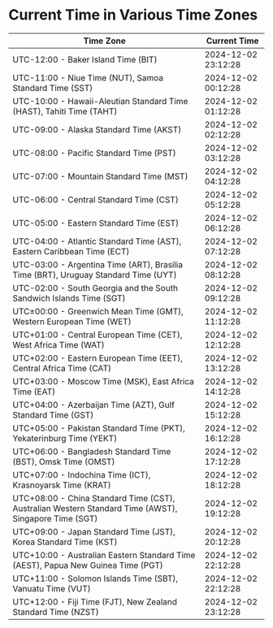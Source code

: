 # Current Time in Various Time Zones

| Time Zone | Current Time |
|-----------|--------------|
| UTC-12:00 - Baker Island Time (BIT) | 2024-12-02 23:12:28 |
| UTC-11:00 - Niue Time (NUT), Samoa Standard Time (SST) | 2024-12-02 00:12:28 |
| UTC-10:00 - Hawaii-Aleutian Standard Time (HAST), Tahiti Time (TAHT) | 2024-12-02 01:12:28 |
| UTC-09:00 - Alaska Standard Time (AKST) | 2024-12-02 02:12:28 |
| UTC-08:00 - Pacific Standard Time (PST) | 2024-12-02 03:12:28 |
| UTC-07:00 - Mountain Standard Time (MST) | 2024-12-02 04:12:28 |
| UTC-06:00 - Central Standard Time (CST) | 2024-12-02 05:12:28 |
| UTC-05:00 - Eastern Standard Time (EST) | 2024-12-02 06:12:28 |
| UTC-04:00 - Atlantic Standard Time (AST), Eastern Caribbean Time (ECT) | 2024-12-02 07:12:28 |
| UTC-03:00 - Argentina Time (ART), Brasília Time (BRT), Uruguay Standard Time (UYT) | 2024-12-02 08:12:28 |
| UTC-02:00 - South Georgia and the South Sandwich Islands Time (SGT) | 2024-12-02 09:12:28 |
| UTC±00:00 - Greenwich Mean Time (GMT), Western European Time (WET) | 2024-12-02 11:12:28 |
| UTC+01:00 - Central European Time (CET), West Africa Time (WAT) | 2024-12-02 12:12:28 |
| UTC+02:00 - Eastern European Time (EET), Central Africa Time (CAT) | 2024-12-02 13:12:28 |
| UTC+03:00 - Moscow Time (MSK), East Africa Time (EAT) | 2024-12-02 14:12:28 |
| UTC+04:00 - Azerbaijan Time (AZT), Gulf Standard Time (GST) | 2024-12-02 15:12:28 |
| UTC+05:00 - Pakistan Standard Time (PKT), Yekaterinburg Time (YEKT) | 2024-12-02 16:12:28 |
| UTC+06:00 - Bangladesh Standard Time (BST), Omsk Time (OMST) | 2024-12-02 17:12:28 |
| UTC+07:00 - Indochina Time (ICT), Krasnoyarsk Time (KRAT) | 2024-12-02 18:12:28 |
| UTC+08:00 - China Standard Time (CST), Australian Western Standard Time (AWST), Singapore Time (SGT) | 2024-12-02 19:12:28 |
| UTC+09:00 - Japan Standard Time (JST), Korea Standard Time (KST) | 2024-12-02 20:12:28 |
| UTC+10:00 - Australian Eastern Standard Time (AEST), Papua New Guinea Time (PGT) | 2024-12-02 22:12:28 |
| UTC+11:00 - Solomon Islands Time (SBT), Vanuatu Time (VUT) | 2024-12-02 22:12:28 |
| UTC+12:00 - Fiji Time (FJT), New Zealand Standard Time (NZST) | 2024-12-02 23:12:28 |
